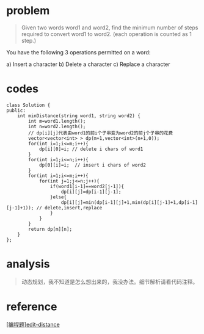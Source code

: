 # problem
>Given two words word1 and word2, find the minimum number of steps required to convert word1 to word2. (each operation is counted as 1 step.)

You have the following 3 operations permitted on a word:

a) Insert a character
b) Delete a character
c) Replace a character

# codes

```
class Solution {
public:
    int minDistance(string word1, string word2) {
        int m=word1.length();
        int n=word2.length();
        // dp[i][j]代表由word1的前i个子串变为word2的前j个子串的花费
        vector<vector<int> > dp(m+1,vector<int>(n+1,0));
        for(int i=1;i<=m;i++){
            dp[i][0]=i; // delete i chars of word1
        }
        for(int i=1;i<=n;i++){
            dp[0][i]=i;  // insert i chars of word2
        }
        for(int i=1;i<=m;i++){
            for(int j=1;j<=n;j++){
                if(word1[i-1]==word2[j-1]){
                    dp[i][j]=dp[i-1][j-1];
                }else{
                    dp[i][j]=min(dp[i-1][j]+1,min(dp[i][j-1]+1,dp[i-1][j-1]+1)); // delete,insert,replace
                }
            }
        }
        return dp[m][n];
    }
};
```

# analysis
>动态规划，我不知道是怎么想出来的，我没办法。细节解析请看代码注释。


# reference

[[编程题]edit-distance][1]

[1]: https://www.nowcoder.com/questionTerminal/81d7738f954242e5ade5e65ec40e5027
